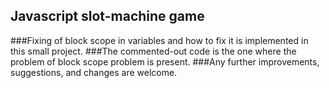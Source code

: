 ## Javascript slot-machine game
###Fixing of block scope in variables and how to fix it is implemented in this small project.
###The commented-out code is the one where the problem of block scope problem is present.
###Any further improvements, suggestions, and changes are welcome.
